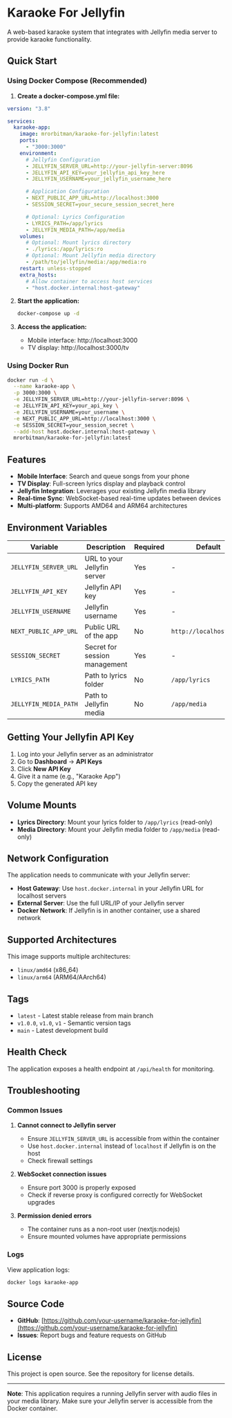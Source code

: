 # Karaoke For Jellyfin

A web-based karaoke system that integrates with Jellyfin media server to provide karaoke functionality.

## Quick Start

### Using Docker Compose (Recommended)

1. **Create a docker-compose.yml file:**

```yaml
version: "3.8"

services:
  karaoke-app:
    image: mrorbitman/karaoke-for-jellyfin:latest
    ports:
      - "3000:3000"
    environment:
      # Jellyfin Configuration
      - JELLYFIN_SERVER_URL=http://your-jellyfin-server:8096
      - JELLYFIN_API_KEY=your_jellyfin_api_key_here
      - JELLYFIN_USERNAME=your_jellyfin_username_here

      # Application Configuration
      - NEXT_PUBLIC_APP_URL=http://localhost:3000
      - SESSION_SECRET=your_secure_session_secret_here

      # Optional: Lyrics Configuration
      - LYRICS_PATH=/app/lyrics
      - JELLYFIN_MEDIA_PATH=/app/media
    volumes:
      # Optional: Mount lyrics directory
      - ./lyrics:/app/lyrics:ro
      # Optional: Mount Jellyfin media directory
      - /path/to/jellyfin/media:/app/media:ro
    restart: unless-stopped
    extra_hosts:
      # Allow container to access host services
      - "host.docker.internal:host-gateway"
```

2. **Start the application:**

   ```bash
   docker-compose up -d
   ```

3. **Access the application:**
   - Mobile interface: http://localhost:3000
   - TV display: http://localhost:3000/tv

### Using Docker Run

```bash
docker run -d \
  --name karaoke-app \
  -p 3000:3000 \
  -e JELLYFIN_SERVER_URL=http://your-jellyfin-server:8096 \
  -e JELLYFIN_API_KEY=your_api_key \
  -e JELLYFIN_USERNAME=your_username \
  -e NEXT_PUBLIC_APP_URL=http://localhost:3000 \
  -e SESSION_SECRET=your_session_secret \
  --add-host host.docker.internal:host-gateway \
  mrorbitman/karaoke-for-jellyfin:latest
```

## Features

- **Mobile Interface**: Search and queue songs from your phone
- **TV Display**: Full-screen lyrics display and playback control
- **Jellyfin Integration**: Leverages your existing Jellyfin media library
- **Real-time Sync**: WebSocket-based real-time updates between devices
- **Multi-platform**: Supports AMD64 and ARM64 architectures

## Environment Variables

| Variable              | Description                   | Required | Default                 |
| --------------------- | ----------------------------- | -------- | ----------------------- |
| `JELLYFIN_SERVER_URL` | URL to your Jellyfin server   | Yes      | -                       |
| `JELLYFIN_API_KEY`    | Jellyfin API key              | Yes      | -                       |
| `JELLYFIN_USERNAME`   | Jellyfin username             | Yes      | -                       |
| `NEXT_PUBLIC_APP_URL` | Public URL of the app         | No       | `http://localhost:3000` |
| `SESSION_SECRET`      | Secret for session management | Yes      | -                       |
| `LYRICS_PATH`         | Path to lyrics folder         | No       | `/app/lyrics`           |
| `JELLYFIN_MEDIA_PATH` | Path to Jellyfin media        | No       | `/app/media`            |

## Getting Your Jellyfin API Key

1. Log into your Jellyfin server as an administrator
2. Go to **Dashboard** → **API Keys**
3. Click **New API Key**
4. Give it a name (e.g., "Karaoke App")
5. Copy the generated API key

## Volume Mounts

- **Lyrics Directory**: Mount your lyrics folder to `/app/lyrics` (read-only)
- **Media Directory**: Mount your Jellyfin media folder to `/app/media` (read-only)

## Network Configuration

The application needs to communicate with your Jellyfin server:

- **Host Gateway**: Use `host.docker.internal` in your Jellyfin URL for localhost servers
- **External Server**: Use the full URL/IP of your Jellyfin server
- **Docker Network**: If Jellyfin is in another container, use a shared network

## Supported Architectures

This image supports multiple architectures:

- `linux/amd64` (x86_64)
- `linux/arm64` (ARM64/AArch64)

## Tags

- `latest` - Latest stable release from main branch
- `v1.0.0`, `v1.0`, `v1` - Semantic version tags
- `main` - Latest development build

## Health Check

The application exposes a health endpoint at `/api/health` for monitoring.

## Troubleshooting

### Common Issues

1. **Cannot connect to Jellyfin server**
   - Ensure `JELLYFIN_SERVER_URL` is accessible from within the container
   - Use `host.docker.internal` instead of `localhost` if Jellyfin is on the host
   - Check firewall settings

2. **WebSocket connection issues**
   - Ensure port 3000 is properly exposed
   - Check if reverse proxy is configured correctly for WebSocket upgrades

3. **Permission denied errors**
   - The container runs as a non-root user (nextjs:nodejs)
   - Ensure mounted volumes have appropriate permissions

### Logs

View application logs:

```bash
docker logs karaoke-app
```

## Source Code

- **GitHub**: [https://github.com/your-username/karaoke-for-jellyfin](https://github.com/your-username/karaoke-for-jellyfin)
- **Issues**: Report bugs and feature requests on GitHub

## License

This project is open source. See the repository for license details.

---

**Note**: This application requires a running Jellyfin server with audio files in your media library. Make sure your Jellyfin server is accessible from the Docker container.
